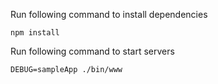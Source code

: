 Run following command to install dependencies
    
    npm install

Run following command to start servers

	DEBUG=sampleApp ./bin/www

